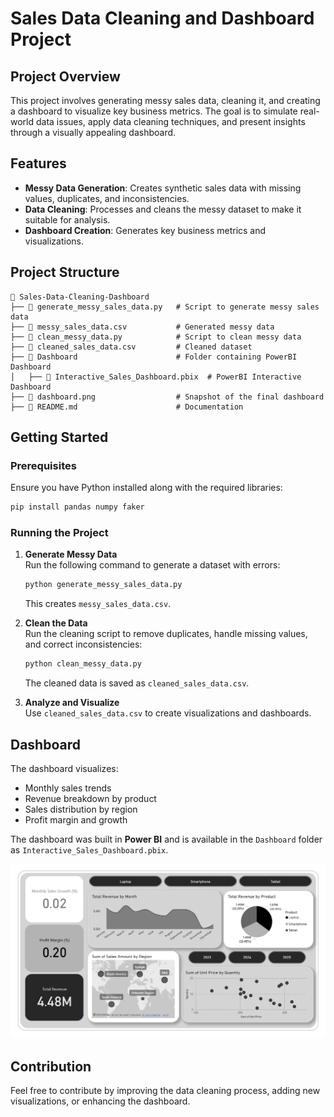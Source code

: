 # Sales Data Cleaning and Dashboard Project

## Project Overview
This project involves generating messy sales data, cleaning it, and creating a dashboard to visualize key business metrics. The goal is to simulate real-world data issues, apply data cleaning techniques, and present insights through a visually appealing dashboard.

## Features
- **Messy Data Generation**: Creates synthetic sales data with missing values, duplicates, and inconsistencies.
- **Data Cleaning**: Processes and cleans the messy dataset to make it suitable for analysis.
- **Dashboard Creation**: Generates key business metrics and visualizations.

## Project Structure
```
📂 Sales-Data-Cleaning-Dashboard
├── 📄 generate_messy_sales_data.py   # Script to generate messy sales data
├── 📄 messy_sales_data.csv           # Generated messy data
├── 📄 clean_messy_data.py            # Script to clean messy data
├── 📄 cleaned_sales_data.csv         # Cleaned dataset
├── 📂 Dashboard                      # Folder containing PowerBI Dashboard
│   ├── 📄 Interactive_Sales_Dashboard.pbix  # PowerBI Interactive Dashboard
├── 📄 dashboard.png                  # Snapshot of the final dashboard
├── 📄 README.md                      # Documentation
```

## Getting Started

### Prerequisites
Ensure you have Python installed along with the required libraries:
```bash
pip install pandas numpy faker
```

### Running the Project

1. **Generate Messy Data**  
   Run the following command to generate a dataset with errors:
   ```bash
   python generate_messy_sales_data.py
   ```
   This creates `messy_sales_data.csv`.

2. **Clean the Data**  
   Run the cleaning script to remove duplicates, handle missing values, and correct inconsistencies:
   ```bash
   python clean_messy_data.py
   ```
   The cleaned data is saved as `cleaned_sales_data.csv`.

3. **Analyze and Visualize**  
   Use `cleaned_sales_data.csv` to create visualizations and dashboards.

## Dashboard
The dashboard visualizes:
- Monthly sales trends
- Revenue breakdown by product
- Sales distribution by region
- Profit margin and growth

The dashboard was built in **Power BI** and is available in the `Dashboard` folder as `Interactive_Sales_Dashboard.pbix`.

![Dashboard Preview](dashboard.png)

## Contribution
Feel free to contribute by improving the data cleaning process, adding new visualizations, or enhancing the dashboard.

